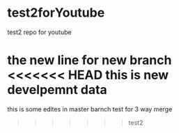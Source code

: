 # test2forYoutube
test2 repo for youtube

 the new line for new branch
<<<<<<< HEAD
this is new develpemnt data
=======
 this is some edites in master barnch 
test for 3 way merge 
>>>>>>> test2
